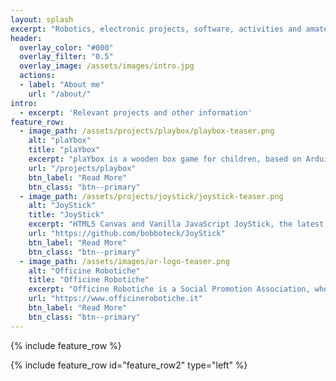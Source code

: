 ```yaml
---
layout: splash
excerpt: "Robotics, electronic projects, software, activities and amateur radio projects, all my works are here"
header:
  overlay_color: "#000"
  overlay_filter: "0.5"
  overlay_image: /assets/images/intro.jpg
  actions:
  - label: "About me"
    url: "/about/"
intro: 
  - excerpt: 'Relevant projects and other information'
feature_row:
  - image_path: /assets/projects/playbox/playbox-teaser.png
    alt: "plaYbox"
    title: "plaYbox"
    excerpt: "plaYbox is a wooden box game for children, based on Arduino Uno, child can play with light and buttons"
    url: "/projects/playbox"
    btn_label: "Read More"
    btn_class: "btn--primary"
  - image_path: /assets/projects/joystick/joystick-teaser.png
    alt: "JoyStick"
    title: "JoyStick"
    excerpt: "HTML5 Canvas and Vanilla JavaScript JoyStick, the latest version is 2.0.0, now also available on npm"
    url: "https://github.com/bobboteck/JoyStick"
    btn_label: "Read More"
    btn_class: "btn--primary"
  - image_path: /assets/images/or-logo-teaser.png
    alt: "Officine Robotiche"
    title: "Officine Robotiche"
    excerpt: "Officine Robotiche is a Social Promotion Association, whose declared purpose is to spread the knowledge of Robotics, and more generally of new technologies"
    url: "https://www.officinerobotiche.it"
    btn_label: "Read More"
    btn_class: "btn--primary"
---
```


{% include feature_row %}

{% include feature_row id="feature_row2" type="left" %}
